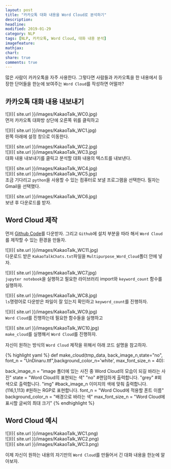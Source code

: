 ```yaml
---
layout: post
title: "카카오톡 대화 내용을 Word Cloud로 분석하기"
description: 
headline: 
modified: 2019-01-29
category: NLP
tags: [NLP, 카카오톡, Word Cloud, 대화 내용 분석]
imagefeature: 
mathjax: 
chart: 
share: true
comments: true
---
```


많은 사람이 카카오톡을 자주 사용한다. 그렇다면 사람들과 카카오톡을 한 내용에서 등장한 단어들을 한눈에 보여주는 `Word Cloud`를 작성하면 어떨까?

## 카카오톡 대화 내용 내보내기

![]({{ site.url }}/images/KakaoTalk_WC0.jpg)  
먼저 카카오톡 대화방 상단에 오른쪽 위를 클릭하고

![]({{ site.url }}/images/KakaoTalk_WC1.jpg)  
왼쪽 아래에 설정 창으로 이동한다.

![]({{ site.url }}/images/KakaoTalk_WC2.jpg)  
![]({{ site.url }}/images/KakaoTalk_WC3.jpg)  
대화 내용 내보내기를 클릭고 분석할 대화 내용의 텍스트를 내보낸다.

![]({{ site.url }}/images/KakaoTalk_WC4.jpg)  
![]({{ site.url }}/images/KakaoTalk_WC5.jpg)  
조금 기다리고 `python`을 사용할 수 있는 컴퓨터로 보낼 프로그램을 선택한다. 필자는 Gmail을 선택했다.

![]({{ site.url }}/images/KakaoTalk_WC6.jpg)  
보낸 후 다운로드를 받자.

## Word Cloud 제작
먼저 [Github Code](https://github.com/newhiwoong/Multipurpose_Word_Cloud)를 다운받자. 그리고 `Github`에 설치 부분을 따라 해서 `Word Cloud`를 제작할 수 있는 환경을 만들자.

![]({{ site.url }}/images/KakaoTalk_WC11.jpg)  
다운로드 받은 `KakaoTalkChats.txt`파일을 `Multipurpose_Word_Cloud`폴더 안에 넣자.

![]({{ site.url }}/images/KakaoTalk_WC7.jpg)  
`jupyter notebook`을 실행하고 필요한 라이브러리 import와 `keyword_count` 함수를 실행하자.

![]({{ site.url }}/images/KakaoTalk_WC8.jpg)  
`ls`명령어로 다운받은 파일이 잘 있는지 확인하고 `keyword_count`를 진행하자.

![]({{ site.url }}/images/KakaoTalk_WC9.jpg)  
`Word Cloud`를 진행하는데 필요한 함수들을 실행하고

![]({{ site.url }}/images/KakaoTalk_WC10.jpg)  
`make_cloud`를 실행해서 `Word Cloud`를 진행하자.

자신이 원하는 방식의 `Word Cloud` 제작을 위해서 아래 코드 설명을 참고하자.

{% highlight yaml %}
def make_cloud(tmp_data, back_image_n,state="no", font_n = "UnDinaru.ttf",background_color_n='white', max_font_size_n = 40):

back_image_n = "image 폴더에 있는 사진 중 Word Cloud의 모습이 되길 바라는 사진"
state = "Word Cloud의 표현되는 색"
       "no"         #랜덤하게 출력합니다.
       "grey"       #회색으로 출력합니다.
       "img"        #back_image_n 이미지의 색에 맞춰 출력합니다.
       (116,1,113)  #원하는 RGP로 표현합니다.
font_n = "Word Cloud에 적용할 폰트 이름"
background_color_n = "배경으로 바라는 색"
max_font_size_n = "Word Cloud에 표시할 글씨의 최대 크기"
{% endhighlight %}

## Word Cloud 예시

![]({{ site.url }}/images/KakaoTalk_WC1.png)  
![]({{ site.url }}/images/KakaoTalk_WC2.png)  
![]({{ site.url }}/images/KakaoTalk_WC3.png)  

이제 자신이 원하는 내용의 자기만의 `Word Cloud`를 만들어서 긴 대화 내용을 한눈에 알아보자.
